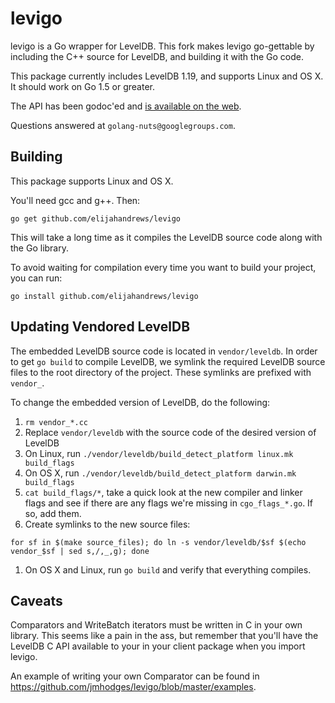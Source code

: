 # levigo

levigo is a Go wrapper for LevelDB. This fork makes levigo go-gettable by
including the C++ source for LevelDB, and building it with the Go code.

This package currently includes LevelDB 1.19, and supports Linux and OS X.
It should work on Go 1.5 or greater.

The API has been godoc'ed and [is available on the
web](http://godoc.org/github.com/jmhodges/levigo).

Questions answered at `golang-nuts@googlegroups.com`.

## Building

This package supports Linux and OS X.

You'll need gcc and g++. Then:

`go get github.com/elijahandrews/levigo`

This will take a long time as it compiles the LevelDB source code along with the
Go library.

To avoid waiting for compilation every time you want to build your project, you can run:

`go install github.com/elijahandrews/levigo`

## Updating Vendored LevelDB

The embedded LevelDB source code is located in `vendor/leveldb`. In order to get
`go build` to compile LevelDB, we symlink the required LevelDB source files to
the root directory of the project. These symlinks are prefixed with `vendor_`.

To change the embedded version of LevelDB, do the following:

1. `rm vendor_*.cc`
1. Replace `vendor/leveldb` with the source code of the desired version of LevelDB
1. On Linux, run `./vendor/leveldb/build_detect_platform linux.mk build_flags`
1. On OS X, run `./vendor/leveldb/build_detect_platform darwin.mk build_flags`
1. `cat build_flags/*`, take a quick look at the new compiler and linker flags
   and see if there are any flags we're missing in `cgo_flags_*.go`. If so, add
   them.
1. Create symlinks to the new source files:
```
for sf in $(make source_files); do ln -s vendor/leveldb/$sf $(echo vendor_$sf | sed s,/,_,g); done
```
1. On OS X and Linux, run `go build` and verify that everything compiles.

## Caveats

Comparators and WriteBatch iterators must be written in C in your own
library. This seems like a pain in the ass, but remember that you'll have the
LevelDB C API available to your in your client package when you import levigo.

An example of writing your own Comparator can be found in
<https://github.com/jmhodges/levigo/blob/master/examples>.
